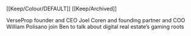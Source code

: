[[Keep/Colour/DEFAULT]] [[Keep/Archived]] 

VerseProp founder and CEO Joel Coren and founding partner and COO William Polisano join Ben to talk about digital real estate’s gaming roots
